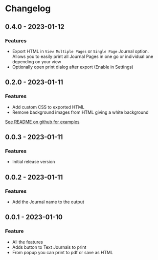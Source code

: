 # Changelog

## 0.4.0 - 2023-01-12

### Features

- Export HTML in `View Multiple Pages` or `Single Page` Journal option. Allows you to easily print all Journal Pages in one go or individual one depending on your view
- Optionally open print dialog after export (Enable in Settings)

## 0.2.0 - 2023-01-11

### Features

- Add custom CSS to exported HTML
- Remove background images from HTML giving a white background

[See README on github for examples](https://github.com/johnnolan/export-journal-html#options)

## 0.0.3 - 2023-01-11

### Features

- Initial release version

## 0.0.2 - 2023-01-11

### Features

- Add the Journal name to the output

## 0.0.1 - 2023-01-10

### Feature

- All the features
- Adds button to Text Journals to print
- From popup you can print to pdf or save as HTML
